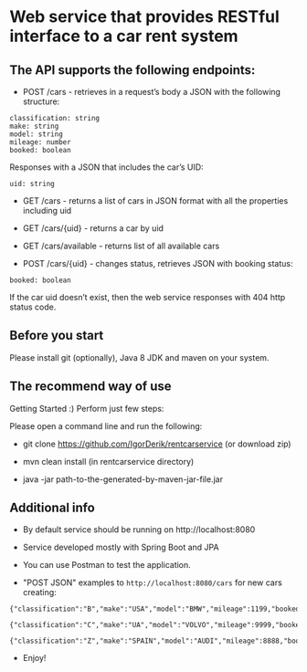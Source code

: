 # Web service that provides RESTful interface to a car rent system

## The API supports the following endpoints:

* POST /cars - retrieves in a request’s body a JSON with the following structure:
```
classification: string
make: string
model: string
mileage: number
booked: boolean
```
Responses with a JSON that includes the car’s UID:
```
uid: string
```

* GET /cars - returns a list of cars in JSON format with all the properties including uid

* GET /cars/{uid} - returns a car by uid

* GET /cars/available - returns list of all available cars

* POST /cars/{uid} - changes status, retrieves JSON with booking status:
```
booked: boolean
```

If the car uid doesn’t exist, then the web service responses with 404 http status code.

## Before you start

Please install git (optionally), Java 8 JDK and maven on your system.

## The recommend way of use

Getting Started :)
Perform just few steps:

Please open a command line and run the following:

* git clone https://github.com/IgorDerik/rentcarservice (or download zip)

* mvn clean install (in rentcarservice directory)

* java -jar path-to-the-generated-by-maven-jar-file.jar

## Additional info

* By default service should be running on http://localhost:8080

* Service developed mostly with Spring Boot and JPA

* You can use Postman to test the application.

* "POST JSON" examples to ```http://localhost:8080/cars``` for new cars creating:
```
{"classification":"B","make":"USA","model":"BMW","mileage":1199,"booked":true}
```
```
{"classification":"C","make":"UA","model":"VOLVO","mileage":9999,"booked":false}
```
```
{"classification":"Z","make":"SPAIN","model":"AUDI","mileage":8888,"booked":false}
```

* Enjoy!